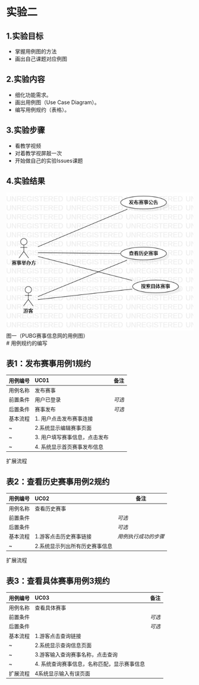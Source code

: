 # 实验二
## 1.实验目标  
- 掌握用例图的方法  
- 画出自己课题对应例图
## 2.实验内容
- 细化功能需求。    
- 画出用例图（Use Case Diagram）。  
- 编写用例规约（表格）。
## 3.实验步骤  
- 看教学视频  
- 对着教学视屏敲一次  
- 开始做自己的实验Issues课题  

## 4.实验结果  
![使用例图](./lab02_UseCaseDiagram.jpg)  
       图一（PUBG赛事信息网的用例图）  
       # 用例规约的编写

## 表1：发布赛事用例1规约  

用例编号  | UC01 | 备注  
-|:-|-  
用例名称  | 发布赛事 |   
前置条件  | 用户已登录  | *可选*   
后置条件  |    赛事发布  | *可选*   
基本流程  |1. 用户点击发布赛事连接|
~| 2.系统显示编辑赛事页面|   
~| 3.  用户填写赛事信息，点击发布 |   
~| 4.  系统显示首页赛事发布信息 |  
扩展流程  




## 表2：查看历史赛事用例2规约  

用例编号  | UC02 | 备注  
-|:-|-  
用例名称  | 查看历史赛事 |   
前置条件  |      | *可选*   
后置条件  |      | *可选*   
基本流程  | 1.游客点击历史赛事链接  |*用例执行成功的步骤*    
~| 2.系统显示列出所有历史赛事信息  |    
扩展流程   


## 表3：查看具体赛事用例3规约  

用例编号  | UC03 | 备注  
-|:-|-  
用例名称  |查看具体赛事 |   
前置条件  |      | *可选*   
后置条件  |      | *可选*   
基本流程  | 1.游客点击查询链接  |
~| 2.系统显示查询信息页面|   
~| 3.游客输入查询赛事名称，点击查询   |   
~| 4.  系统查询赛事信息，名称匹配，显示赛事信息 |   
扩展流程  | 4系统显示输入有误页面|   
